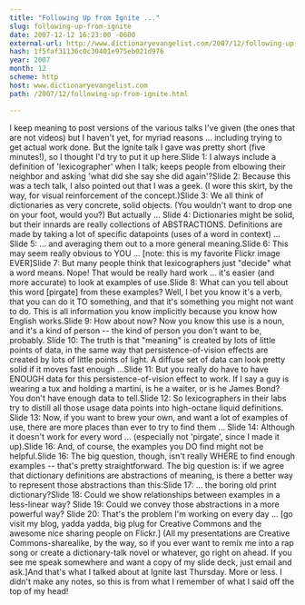 ```yaml
---
title: "Following Up from Ignite ..."
slug: following-up-from-ignite
date: 2007-12-12 16:23:00 -0600
external-url: http://www.dictionaryevangelist.com/2007/12/following-up-from-ignite.html
hash: 1f5faf31136c0c30401e975eb021d976
year: 2007
month: 12
scheme: http
host: www.dictionaryevangelist.com
path: /2007/12/following-up-from-ignite.html

---
```


I keep meaning to post versions of the various talks I've given (the ones that are not videos) but I haven't yet, for myriad reasons ... including trying to get actual work done. But the Ignite talk I gave was pretty short (five minutes!), so I thought I'd try to put it up here.Slide 1: I always include a definition of 'lexicographer' when I talk; keeps people from elbowing their neighbor and asking 'what did she say she did again'?Slide 2: Because this was a tech talk, I also pointed out that I was a geek. (I wore this skirt, by the way, for visual reinforcement of the concept.)Slide 3: We all think of dictionaries as very concrete, solid objects. (You wouldn't want to drop one on your foot, would you?) But actually ... Slide 4: Dictionaries might be solid, but their innards are really collections of ABSTRACTIONS. Definitions are made by taking a lot of specific datapoints (uses of a word in context) ... Slide 5: ... and averaging them out to a more general meaning.Slide 6: This may seem really obvious to YOU ... [note: this is my favorite Flickr image EVER]Slide 7: But many people think that lexicographers just "decide" what a word means. Nope! That would be really hard work ... it's easier (and more accurate) to look at examples of use.Slide 8: What can you tell about this word [pirgate] from these examples? Well, I bet you know it's a verb, that you can do it TO something, and that it's something you might not want to do. This is all information you know implicitly because you know how English works.Slide 9: How about now? Now you know this use is a noun, and it's a kind of person -- the kind of person you don't want to be, probably. Slide 10: The truth is that "meaning" is created by lots of little points of data, in the same way that persistence-of-vision effects are created by lots of little points of light. A diffuse set of data can look pretty solid if it moves fast enough ...Slide 11: But you really do have to have ENOUGH data for this persistence-of-vision effect to work. If I say a guy is wearing a tux and holding a martini, is he a waiter, or is he James Bond? You don't have enough data to tell.Slide 12: So lexicographers in their labs try to distill all those usage data points into high-octane liquid definitions. Slide 13: Now, if you want to brew your own, and want a lot of examples of use, there are more places than ever to try to find them ... Slide 14: Although it doesn't work for every word ... (especially not 'pirgate', since I made it up).Slide 16: And, of course, the examples you DO find might not be helpful.Slide 16: The big question, though, isn't really WHERE to find enough examples -- that's pretty straightforward. The big question is: if we agree that dictionary definitions are abstractions of meaning, is there a better way to represent those abstractions than this:Slide 17: ... the boring old print dictionary?Slide 18: Could we show relationships between examples in a less-linear way? Slide 19: Could we convey those abstractions in a more powerful way? Slide 20: That's the problem I'm working on every day ... [go visit my blog, yadda yadda, big plug for Creative Commons and the awesome nice sharing people on Flickr.] (All my presentations are Creative Commons-sharealike, by the way, so if you ever want to remix me into a rap song or create a dictionary-talk novel or whatever, go right on ahead. If you see me speak somewhere and want a copy of my slide deck, just email and ask.]And that's what I talked about at Ignite last Thursday. More or less. I didn't make any notes, so this is from what I remember of what I said off the top of my head!
